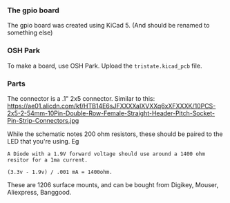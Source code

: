 ### The gpio board

The gpio board was created using KiCad 5.  (And should be renamed to something else)

### OSH Park

To make a board, use OSH Park.  Upload the `tristate.kicad_pcb` file.

### Parts

The connector is a .1" 2x5 connector.  Similar to this: 
https://ae01.alicdn.com/kf/HTB14E6sJFXXXXaIXVXXq6xXFXXXK/10PCS-2x5-2-54mm-10Pin-Double-Row-Female-Straight-Header-Pitch-Socket-Pin-Strip-Connectors.jpg

While the schematic notes 200 ohm resistors, these should be paired to the LED that you're using.  Eg

    A Diode with a 1.9V forward voltage should use around a 1400 ohm resitor for a 1ma current.  
    
    (3.3v - 1.9v) / .001 mA = 1400ohm.

These are 1206 surface mounts, and can be bought from Digikey, Mouser, Aliexpress, Banggood.




